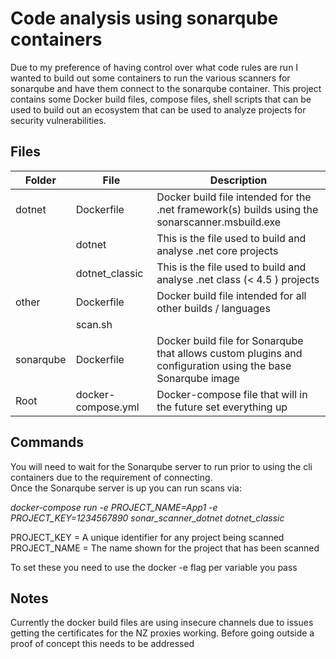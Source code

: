 # Code analysis using sonarqube containers
Due to my preference of having control over what code rules are run I wanted to build out some containers to run the various scanners for sonarqube and have them connect to the 
sonarqube container. This project contains some Docker build files, compose files, shell scripts that can be used to build out an ecosystem that can be used to analyze projects for security vulnerabilities.

## Files

|Folder | File | Description
|---|--|--|
| dotnet | Dockerfile | Docker build file intended for the .net framework(s) builds using the sonarscanner.msbuild.exe
| | dotnet | This is the file used to build and analyse .net core projects
| | dotnet_classic | This is the file used to build and analyse .net class (< 4.5 ) projects
| other | Dockerfile | Docker build file intended  for all other builds / languages
| | scan.sh | 
| sonarqube | Dockerfile | Docker build file for Sonarqube that allows custom plugins and configuration using the base Sonarqube image
| Root | docker-compose.yml | Docker-compose file that will in the future set everything up

## Commands

You will need to wait for the Sonarqube server to run prior to using the cli containers due to the requirement of connecting.  
Once the Sonarqube server is up you can run scans via:  

*docker-compose run -e PROJECT_NAME=App1 -e PROJECT_KEY=1234567890 sonar_scanner_dotnet dotnet_classic*  

PROJECT_KEY  = A unique identifier for any project being scanned  
PROJECT_NAME = The name shown for the project that has been scanned  

To set these you need to use the docker -e flag per variable you pass

## Notes

 Currently the docker build files are using insecure channels due to issues getting the certificates for the NZ proxies working.
 Before going outside a proof of concept this needs to be addressed

